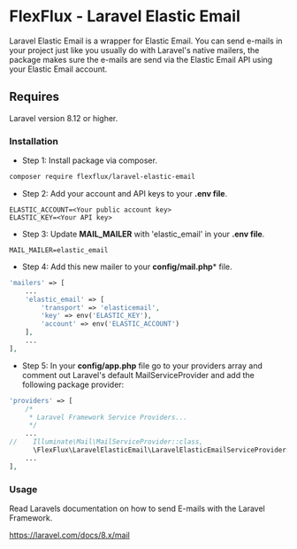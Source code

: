 # FlexFlux - Laravel Elastic Email

Laravel Elastic Email is a wrapper for Elastic Email.
You can send e-mails in your project just like you usually do with Laravel's native mailers, the package makes sure the e-mails are send via the Elastic Email API using your Elastic Email account.



## Requires
Laravel version 8.12 or higher.

### Installation ###

* Step 1: Install package via composer.

```bash
composer require flexflux/laravel-elastic-email
```

* Step 2: Add your account and API keys to your **.env file**.
```
ELASTIC_ACCOUNT=<Your public account key>
ELASTIC_KEY=<Your API key>
```

* Step 3: Update **MAIL_MAILER** with 'elastic_email' in your **.env file**.
```
MAIL_MAILER=elastic_email
```

* Step 4: Add this new mailer to your **config/mail.php*** file.
```php
'mailers' => [
    ...
    'elastic_email' => [
        'transport' => 'elasticemail',
        'key' => env('ELASTIC_KEY'),
        'account' => env('ELASTIC_ACCOUNT')
    ],  
    ...
],
```

* Step 5: In your **config/app.php** file go to your providers array and comment out Laravel's default MailServiceProvider and add the following package provider:
```php
'providers' => [
    /*
     * Laravel Framework Service Providers...
     */
    ...
//    Illuminate\Mail\MailServiceProvider::class,
      \FlexFlux\LaravelElasticEmail\LaravelElasticEmailServiceProvider::class,
    ...
],
```

### Usage ###

Read Laravels documentation on how to send E-mails with the Laravel Framework.

https://laravel.com/docs/8.x/mail